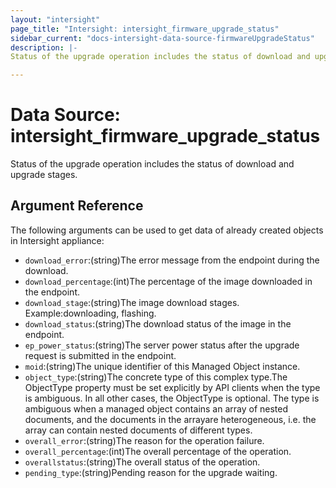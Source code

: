 ```yaml
---
layout: "intersight"
page_title: "Intersight: intersight_firmware_upgrade_status"
sidebar_current: "docs-intersight-data-source-firmwareUpgradeStatus"
description: |-
Status of the upgrade operation includes the status of download and upgrade stages.

---
```


# Data Source: intersight_firmware_upgrade_status
Status of the upgrade operation includes the status of download and upgrade stages.

## Argument Reference
The following arguments can be used to get data of already created objects in Intersight appliance:
* `download_error`:(string)The error message from the endpoint during the download.
* `download_percentage`:(int)The percentage of the image downloaded in the endpoint.
* `download_stage`:(string)The image download stages. Example:downloading, flashing.
* `download_status`:(string)The download status of the image in the endpoint.
* `ep_power_status`:(string)The server power status after the upgrade request is submitted in the endpoint.
* `moid`:(string)The unique identifier of this Managed Object instance.
* `object_type`:(string)The concrete type of this complex type.The ObjectType property must be set explicitly by API clients when the type is ambiguous. In all other cases, the ObjectType is optional. The type is ambiguous when a managed object contains an array of nested documents, and the documents in the arrayare heterogeneous, i.e. the array can contain nested documents of different types.
* `overall_error`:(string)The reason for the operation failure.
* `overall_percentage`:(int)The overall percentage of the operation.
* `overallstatus`:(string)The overall status of the operation.
* `pending_type`:(string)Pending reason for the upgrade waiting.
